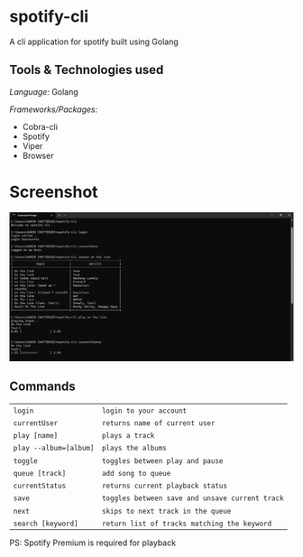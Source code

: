 # spotify-cli
A cli application for spotify built using Golang

## Tools & Technologies used
*Language:* Golang  

*Frameworks/Packages:*
* Cobra-cli
* Spotify
* Viper
* Browser


# Screenshot

![screenshot](screenshot.png)


## Commands
<table>
  <tr>
    <td><code>login</code></td>
    <td><code>login to your account</code></td>
  </tr>
   <tr>
    <td><code>currentUser</code></td>
    <td><code>returns name of current user</code></td>
  </tr>
  <tr>
    <td><code>play [name]</code></td>
    <td><code>plays a track</code></td>
  </tr>
  <tr>
    <td><code>play --album=[album]</code></td>
    <td><code>plays the albums</code></td>
  </tr>
  <tr>
    <td><code>toggle</code></td>
    <td><code>toggles between play and pause</code></td>
  </tr>
  <tr>
    <td><code>queue [track]</code></td>
    <td><code>add song to queue</code></td>
  </tr>
  <tr>
    <td><code>currentStatus</code></td>
    <td><code>returns current playback status</code></td>
  </tr>
  <tr>
    <td><code>save</code></td>
    <td><code>toggles between save and unsave current track</code></td>
  </tr>
  <tr>
    <td><code>next</code></td>
    <td><code>skips to next track in the queue</code></td>
  </tr>
  <tr>
    <td><code>search [keyword]</code></td>
    <td><code>return list of tracks matching the keyword</code></td>
  </tr>
</table>

PS: Spotify Premium is required for playback
